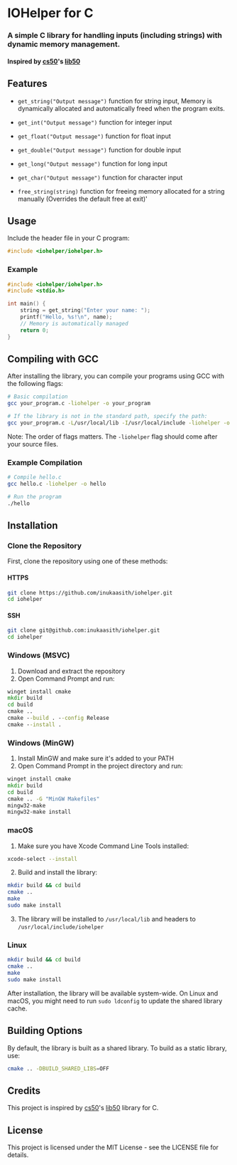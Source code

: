 # IOHelper for C

### A simple C library for handling inputs (including strings) with dynamic memory management.

#### Inspired by [cs50](https://cs50.harvard.edu)'s [lib50](https://github.com/cs50/libcs50/)

## Features

- `get_string("Output message")` function for string input, Memory is dynamically allocated and automatically freed when the program exits.
- `get_int("Output message")` function for integer input
- `get_float("Output message")` function for float input
- `get_double("Output message")` function for double input
- `get_long("Output message")` function for long input
- `get_char("Output message")` function for character input

- `free_string(string)` function for freeing memory allocated for a string manually (Overrides the default free at exit)'


## Usage

Include the header file in your C program:

```c
#include <iohelper/iohelper.h>
```

### Example

```c
#include <iohelper/iohelper.h>
#include <stdio.h>

int main() {
    string = get_string("Enter your name: ");
    printf("Hello, %s!\n", name);
    // Memory is automatically managed
    return 0;
}
```

## Compiling with GCC

After installing the library, you can compile your programs using GCC with the following flags:

```bash
# Basic compilation
gcc your_program.c -liohelper -o your_program

# If the library is not in the standard path, specify the path:
gcc your_program.c -L/usr/local/lib -I/usr/local/include -liohelper -o your_program
```

Note: The order of flags matters. The `-liohelper` flag should come after your source files.

### Example Compilation

```bash
# Compile hello.c
gcc hello.c -liohelper -o hello

# Run the program
./hello
```

## Installation

### Clone the Repository

First, clone the repository using one of these methods:

#### HTTPS
```bash
git clone https://github.com/inukaasith/iohelper.git
cd iohelper
```

#### SSH
```bash
git clone git@github.com:inukaasith/iohelper.git
cd iohelper
```

### Windows (MSVC)

1. Download and extract the repository
2. Open Command Prompt and run:
```cmd
winget install cmake
mkdir build
cd build
cmake ..
cmake --build . --config Release
cmake --install .
```

### Windows (MinGW)

1. Install MinGW and make sure it's added to your PATH
2. Open Command Prompt in the project directory and run:
```cmd
winget install cmake
mkdir build
cd build
cmake .. -G "MinGW Makefiles"
mingw32-make
mingw32-make install
```

### macOS

1. Make sure you have Xcode Command Line Tools installed:
```bash
xcode-select --install
```

2. Build and install the library:
```bash
mkdir build && cd build
cmake ..
make
sudo make install
```

3. The library will be installed to `/usr/local/lib` and headers to `/usr/local/include/iohelper`

### Linux

```bash
mkdir build && cd build
cmake ..
make
sudo make install
```

After installation, the library will be available system-wide. On Linux and macOS, you might need to run `sudo ldconfig` to update the shared library cache.

## Building Options

By default, the library is built as a shared library. To build as a static library, use:

```bash
cmake .. -DBUILD_SHARED_LIBS=OFF
```

## Credits

This project is inspired by [cs50](https://cs50.harvard.edu)'s [lib50](https://github.com/cs50/libcs50/) library for C.


## License

This project is licensed under the MIT License - see the LICENSE file for details.
